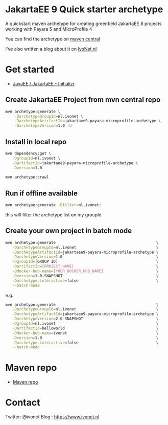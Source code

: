 # JakartaEE 9 Quick starter archetype

A quickstart maven archetype for creating greenfield JakartaEE 8 projects
working with Payara 5 and MicroProfile 4

You can find the archetype on [maven central](http://ivo2u.nl/Vw) 

I've also written a blog about it on [IvoNet.nl](http://ivo2u.nl/oj)

# Get started

* [JavaEE / JakartaEE - Initializr](http://ivo2u.nl/oq)

## Create JakartaEE Project from mvn central repo

```bash
mvn archetype:generate \
    -DarchetypeGroupId=nl.ivonet \
    -DarchetypeArtifactId=jakartaee9-payara-microprofile-archetype \
    -DarchetypeVersion=1.0 -U
```

## Install in local repo

```bash
mvn dependency:get \
   -DgroupId=nl.ivonet \
   -DartifactId=jakartaee9-payara-microprofile-archetype \
   -Dversion=1.0
   
mvn archetype:crawl
```

## Run if offline available

```bash
mvn archetype:generate -Dfilter=nl.ivonet:
```

this will filter the archetype list on my groupId

## Create your own project in batch mode

```bash
mvn archetype:generate                                            \
   -DarchetypeGroupId=nl.ivonet                                   \
   -DarchetypeArtifactId=jakartaee9-payara-microprofile-archetype \
   -DarchetypeVersion=1.0                                         \
   -DgroupId=[GROUP ID]                                           \
   -DartifactId=[PROJECT_NAME]                                    \
   -Ddocker-hub-name=[YOUR_DOCKER_HUB_NAME]                       \
   -Dversion=1.0-SNAPSHOT                                         \
   -Darchetype.interactive=false                                  \
   --batch-mode
```
e.g.

```bash
mvn archetype:generate                                            \
   -DarchetypeGroupId=nl.ivonet                                   \
   -DarchetypeArtifactId=jakartaee9-payara-microprofile-archetype \
   -DarchetypeVersion=2.0-SNAPSHOT                                \
   -DgroupId=nl.ivonet                                            \
   -DartifactId=helloworld                                        \
   -Ddocker-hub-name=ivonet                                       \
   -Dversion=1.0                                                  \
   -Darchetype.interactive=false                                  \
   --batch-mode
```


# Maven repo

* [Maven repo](https://repo.maven.apache.org/maven2/nl/ivonet/jakartaee9-payara-microprofile-archetype/)

# Contact

Twitter: @ivonet
Blog   : https://www.ivonet.nl
